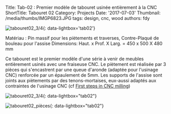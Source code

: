Title: Tab-02 : Premier modèle de tabouret usinée entièrement à la CNC
ShortTitle: Tabouret 02
Category: Projects
Date: '2017-07-03'
Thumbnail: /media/thumbs/IMGP6823.JPG
tags: design, cnc, wood
authors: fdy


![tabouret02\_3/4]({filename}/media/IMGP6823.JPG){: data-lightbox='tab02'}

Matériau :   Pin massif pour les piètements et traverses, Contre-Plaqué de bouleau pour l'assise
Dimensions:   Haut. x Prof. X Larg. = 450 x 500 X 480 mm

Ce tabouret est le premier modèle d'une série à venir de meubles
entièrement usinés avec une fraiseuse CNC. Le piètement est réalisée par
3 pièces qui s'encastrent par une queue d'aronde (adaptée pour l'usinage
CNC) renforcée par un épaulement de 5mm. Les supports de l'assise sont
joints aux piètements par des tenons-mortaises, eux-aussi adaptés aux
contraintes de l'usinage CNC (cf [First steps in CNC
milling]({filename}CNC_Milling.rst))

![tabouret02\_3/4]({filename}/media/IMGP6826.JPG){: data-lightbox="tab02"}

![tabouret02\_pièces]({filename}/media/IMGP6841.JPG){: data-lightbox="tab02"}
